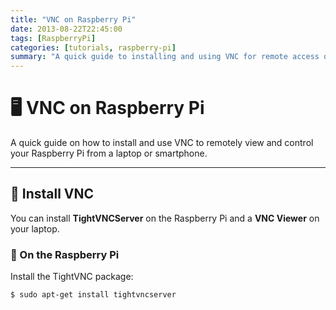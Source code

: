 ```yaml
---
title: "VNC on Raspberry Pi"
date: 2013-08-22T22:45:00
tags: [RaspberryPi]
categories: [tutorials, raspberry-pi]
summary: "A quick guide to installing and using VNC for remote access on Raspberry Pi."
---
```


# 🖥️ VNC on Raspberry Pi  

A quick guide on how to install and use VNC to remotely view and control your Raspberry Pi from a laptop or smartphone.

---

## 🔧 Install VNC

You can install **TightVNCServer** on the Raspberry Pi and a **VNC Viewer** on your laptop.

### 🐧 On the Raspberry Pi

Install the TightVNC package:

```bash
$ sudo apt-get install tightvncserver
